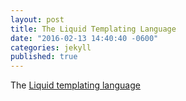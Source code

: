 ```yaml
---
layout: post
title: The Liquid Templating Language
date: "2016-02-13 14:40:40 -0600"
categories: jekyll
published: true
---
```


The [Liquid templating language][liquid] 

[liquid]: http://liquidmarkup.org/
